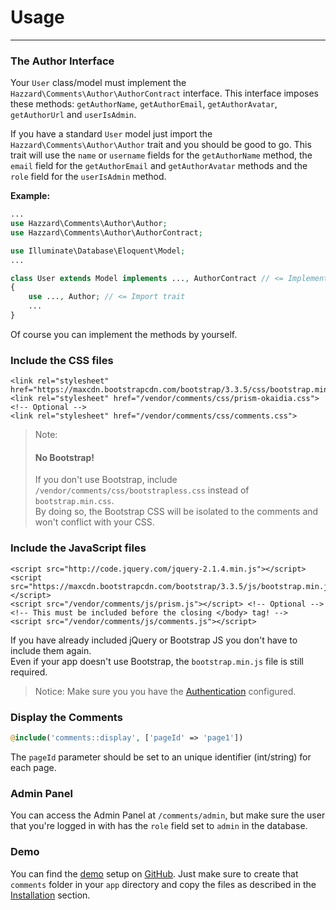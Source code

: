 # Usage

<hr>

### The Author Interface

Your `User` class/model must implement the `Hazzard\Comments\Author\AuthorContract` interface. This interface imposes these methods: `getAuthorName`, `getAuthorEmail`, `getAuthorAvatar`, `getAuthorUrl` and `userIsAdmin`. <br>

If you have a standard `User` model just import the `Hazzard\Comments\Author\Author` trait and you should be good to go. This trait will use the `name` or `username` fields for the `getAuthorName` method, the `email` field for the `getAuthorEmail` and `getAuthorAvatar` methods and the `role` field for the `userIsAdmin` method.

__Example:__
```php
...
use Hazzard\Comments\Author\Author;
use Hazzard\Comments\Author\AuthorContract;

use Illuminate\Database\Eloquent\Model;
...

class User extends Model implements ..., AuthorContract // <= Implement interface
{
    use ..., Author; // <= Import trait
    ...
}
```

Of course you can implement the methods by yourself.

### Include the CSS files

```markup
<link rel="stylesheet" href="https://maxcdn.bootstrapcdn.com/bootstrap/3.3.5/css/bootstrap.min.css">
<link rel="stylesheet" href="/vendor/comments/css/prism-okaidia.css"> <!-- Optional -->
<link rel="stylesheet" href="/vendor/comments/css/comments.css">
```

> Note: 
> #### No Bootstrap!
> If you don't use Bootstrap, include `/vendor/comments/css/bootstrapless.css` instead of `bootstrap.min.css`.<br>
> By doing so, the Bootstrap CSS will be isolated to the comments and won't conflict with your CSS.

<style>.callout-info p:first-child { display: none; }</style>

### Include the JavaScript files

```markup
<script src="http://code.jquery.com/jquery-2.1.4.min.js"></script>
<script src="https://maxcdn.bootstrapcdn.com/bootstrap/3.3.5/js/bootstrap.min.js"></script>
<script src="/vendor/comments/js/prism.js"></script> <!-- Optional -->
<!-- This must be included before the closing </body> tag! -->
<script src="/vendor/comments/js/comments.js"></script> 
```

If you have already included jQuery or Bootstrap JS you don't have to include them again. <br>
Even if your app doesn't use Bootstrap, the `bootstrap.min.js` file is still required.

> Notice: 
> Make sure you you have the [Authentication](authentication.md) configured.

### Display the Comments

```php
@include('comments::display', ['pageId' => 'page1'])
```

The `pageId` parameter should be set to an unique identifier (int/string) for each page. 

### Admin Panel

You can access the Admin Panel at `/comments/admin`, but make sure the user that you're logged in with has the `role` field set to `admin` in the database.

### Demo

You can find the [demo](http://laravel-comments.demo.hazzardweb.com/) setup on [GitHub](https://github.com/hazzardweb/laravel-comments-demo). Just make sure to create that `comments` folder in your `app` directory and copy the files as described in the [Installation](installation.md) section.
